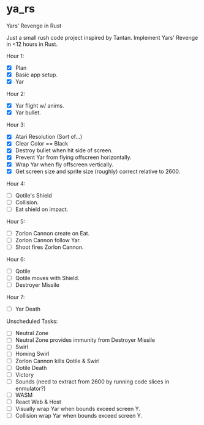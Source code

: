 # ya_rs

Yars' Revenge in Rust

Just a small rush code project inspired by Tantan.
Implement Yars' Revenge in <12 hours in Rust.

Hour 1:
-[x] Plan
-[x] Basic app setup.
-[x] Yar
 
Hour 2:
-[x] Yar flight w/ anims.
-[x] Yar bullet.
  
Hour 3:
-[x] Atari Resolution (Sort of...)
-[x] Clear Color == Black
-[x] Destroy bullet when hit side of screen.
-[x] Prevent Yar from flying offscreen horizontally.
-[x] Wrap Yar when fly offscreen vertically.
-[x] Get screen size and sprite size (roughly) correct relative to 2600.
 
Hour 4:
-[ ] Qotile's Shield
-[ ] Collision.
-[ ] Eat shield on impact.
 
Hour 5:
 - [ ] Zorlon Cannon create on Eat.
 - [ ] Zorlon Cannon follow Yar.
 - [ ] Shoot fires Zorlon Cannon.

Hour 6:
 - [ ] Qotile
 - [ ] Qotile moves with Shield.
 - [ ] Destroyer Missile
 
 Hour 7:
 - [ ] Yar Death
 
 Unscheduled Tasks:
 - [ ] Neutral Zone
 - [ ] Neutral Zone provides immunity from Destroyer Missile
 - [ ] Swirl
 - [ ] Homing Swirl
 - [ ] Zorlon Cannon kills Qotile & Swirl
 - [ ] Qotile Death
 - [ ] Victory
 - [ ] Sounds (need to extract from 2600 by running code slices in enmulator?)
 - [ ] WASM
 - [ ] React Web & Host
 - [ ] Visually wrap Yar when bounds exceed screen Y.
 - [ ] Collision wrap Yar when bounds exceed screen Y.